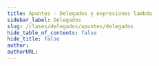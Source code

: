```yaml
---
title: Apuntes - Delegados y expresiones lambda
sidebar_label: Delegados
slug: /clases/delegados/apuntes/delegados
hide_table_of_contents: false
hide_title: false
author: 
authorURL: 
---
```

